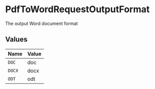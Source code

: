 # PdfToWordRequestOutputFormat

The output Word document format


## Values

| Name   | Value  |
| ------ | ------ |
| `DOC`  | doc    |
| `DOCX` | docx   |
| `ODT`  | odt    |